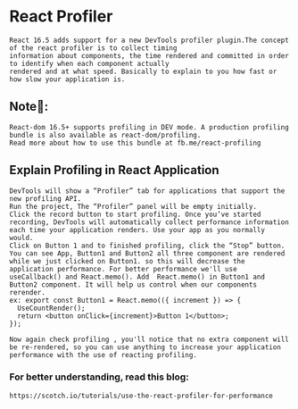 # React Profiler
    React 16.5 adds support for a new DevTools profiler plugin.The concept of the react profiler is to collect timing 
    information about components, the time rendered and committed in order to identify when each component actually 
    rendered and at what speed. Basically to explain to you how fast or how slow your application is.

## Note👀:
    React-dom 16.5+ supports profiling in DEV mode. A production profiling bundle is also available as react-dom/profiling. 
    Read more about how to use this bundle at fb.me/react-profiling

## Explain Profiling in React Application
    DevTools will show a “Profiler” tab for applications that support the new profiling API. 
    Run the project, The “Profiler” panel will be empty initially. 
    Click the record button to start profiling. Once you’ve started recording, DevTools will automatically collect performance information each time your application renders. Use your app as you normally would. 
    Click on Button 1 and to finished profiling, click the “Stop” button. 
    You can see App, Button1 and Button2 all three component are rendered while we just clicked on Button1. so this will decrease the application performance. For better performance we'll use useCallback() and React.memo(). Add  React.memo() in Button1 and Button2 component. It will help us control when our components rerender.
    ex: export const Button1 = React.memo(({ increment }) => {
      UseCountRender();
      return <button onClick={increment}>Button 1</button>;
    });

    Now again check profiling , you'll notice that no extra component will be re-rendered, so you can use anything to increase your application performance with the use of reacting profiling.

### For better understanding, read this blog: 
    https://scotch.io/tutorials/use-the-react-profiler-for-performance
